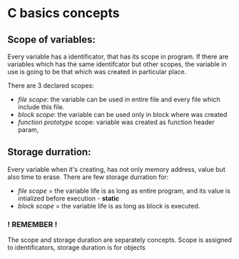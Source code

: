 # C basics concepts

## Scope of variables:
Every variable has a identificator, that has its scope in program.
If there are variables which has the same identifcator but other scopes, the variable in use is going to be that which was created in particular place.

There are 3 declared scopes:
- *file scope*: the variable can be used in entire file and every file which include this file.
- *block scope*: the variable can be used only in block where was created
- *function prototype* scope: variable was created as function header param, 

## Storage durration:
Every variable when it's creating, has not only memory address, value but also time to erase.
There are few storage durration for:
- *file scope* = the variable life is as long as entire program, and its value is intialized before execution - __static__
- *block scope* = the variable life is as long as block is executed.
### ! REMEMBER !
The scope and storage duration are separately concepts. Scope is assigned to identificators, storage duration is for objects